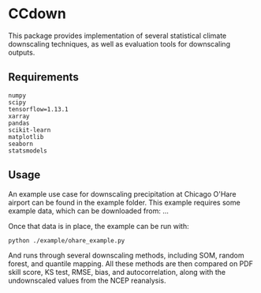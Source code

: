 # CCdown

This package provides implementation of several statistical climate downscaling techniques, as well as evaluation tools for downscaling outputs. 

## Requirements

```
numpy 
scipy
tensorflow=1.13.1    
xarray  
pandas    
scikit-learn   
matplotlib   
seaborn   
statsmodels    
```

## Usage

An example use case for downscaling precipitation at Chicago O'Hare airport can be found in the example folder.
This example requires some example data, which can be downloaded from: ...

Once that data is in place, the example can be run with: 
```bash
python ./example/ohare_example.py 
```
And runs through several downscaling methods, including SOM, random forest, and quantile mapping. All these methods are then compared on PDF skill score, KS test, RMSE, bias, and autocorrelation, along with the undownscaled values from the NCEP reanalysis.
